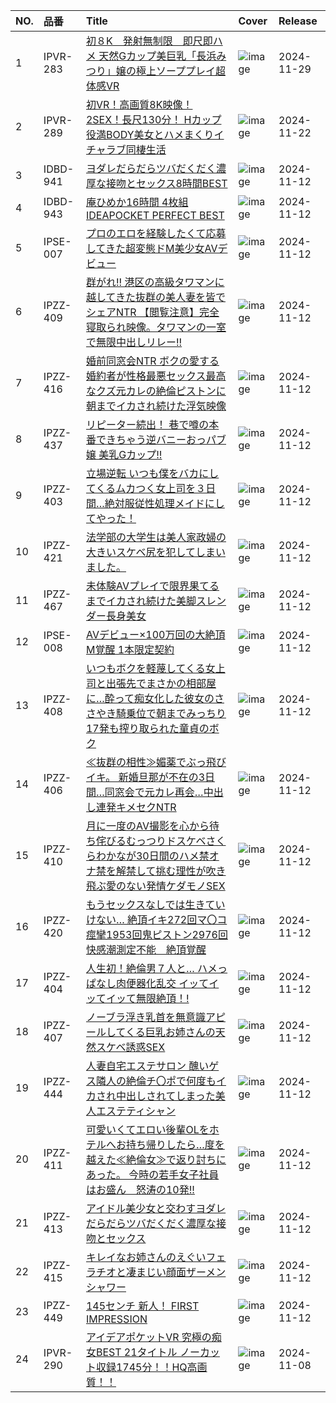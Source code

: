 |NO.|品番|Title|Cover|Release|
|:---|:---|:---|:---|:---|
1|IPVR-283|[初８K　発射無制限　即尺即ハメ 天然Gカップ美巨乳「長浜みつり」嬢の極上ソーププレイ超体感VR](https://www.avmoive.top/index.php/archives/13021/)|![image](https://cdn.up-timely.com/image/4/content/76544/Wis1VhtErkp2UI8DHsaGAryraygLUwkwedA2URWX.jpg)|2024-11-29
2|IPVR-289|[初VR！高画質8K映像！2SEX！長尺130分！ Hカップ役満BODY美女とハメまくりイチャラブ同棲生活](https://www.avmoive.top/index.php/archives/11464/)|![image](https://cdn.up-timely.com/image/4/content/76423/GnmvVpyTvZ91BGR3alQVtX9bRwji4DBC7UkdCjre.jpg)|2024-11-22
3|IDBD-941|[ヨダレだらだらツバだくだく濃厚な接吻とセックス8時間BEST](https://www.avmoive.top/index.php/archives/11657/)|![image](https://cdn.up-timely.com/image/4/content/76346/L7QOg7AnMU1JADXdk8EgPNBEIXj8WvWoLvlqpipD.jpg)|2024-11-12
4|IDBD-943|[庵ひめか16時間 4枚組 IDEAPOCKET PERFECT BEST](https://www.avmoive.top/index.php/archives/11656/)|![image](https://cdn.up-timely.com/image/4/content/76333/yRaLeLpbL9YysMJcZJpbS9IWXRpefUf1wWoXYv34.jpg)|2024-11-12
5|IPSE-007|[プロのエロを経験したくて応募してきた超変態ドM美少女AVデビュー](https://www.avmoive.top/index.php/archives/11655/)|![image](https://cdn.up-timely.com/image/4/content/76342/vSEqWnWpuuel8fm09s0u46QV4KOdR3zSSr26gBsK.jpg)|2024-11-12
6|IPZZ-409|[群がれ!! 港区の高級タワマンに越してきた抜群の美人妻を皆でシェアNTR 【閲覧注意】完全寝取られ映像。タワマンの一室で無限中出しリレー!!](https://www.avmoive.top/index.php/archives/11654/)|![image](https://cdn.up-timely.com/image/4/content/76330/7oR1kYNW0tUZVMB8qNP95xPbIBtvPOY2mPpU0Fgj.jpg)|2024-11-12
7|IPZZ-416|[婚前同窓会NTR ボクの愛する婚約者が性格最悪セックス最高なクズ元カレの絶倫ピストンに朝までイカされ続けた浮気映像](https://www.avmoive.top/index.php/archives/11653/)|![image](https://cdn.up-timely.com/image/4/content/76335/dzNKc5v1vmKjS8Tpb1mvCuS56Fu4NtXbHWQoWQVm.jpg)|2024-11-12
8|IPZZ-437|[リピーター続出！ 巷で噂の本番できちゃう逆バニーおっパブ嬢 美乳Gカップ!!](https://www.avmoive.top/index.php/archives/11652/)|![image](https://cdn.up-timely.com/image/4/content/76329/ta5J0FmcTmqprrzDsh5qG3zhWe6Vw6KK6TlQInKf.jpg)|2024-11-12
9|IPZZ-403|[立場逆転  いつも僕をバカにしてくるムカつく女上司を３日間…絶対服従性処理メイドにしてやった！](https://www.avmoive.top/index.php/archives/11651/)|![image](https://cdn.up-timely.com/image/4/content/76326/1X2oPKgJCGbN7ynDtdjoJNOCZZ4aXWOXALEfkgbk.jpg)|2024-11-12
10|IPZZ-421|[法学部の大学生は美人家政婦の大きいスケベ尻を犯してしまいました。](https://www.avmoive.top/index.php/archives/11650/)|![image](https://cdn.up-timely.com/image/4/content/76347/r5LdfGWg7T0JEvYt2uVIEDxTk2ZhhAKIgUwvcjCS.jpg)|2024-11-12
11|IPZZ-467|[未体験AVプレイで限界果てるまでイカされ続けた美脚スレンダー長身美女](https://www.avmoive.top/index.php/archives/11649/)|![image](https://cdn.up-timely.com/image/4/content/76336/2ltZ1gmRnVhflIkYuL7MoPz2CD3I5E0m1T0ZeDjm.jpg)|2024-11-12
12|IPSE-008|[AVデビュー×100万回の大絶頂M覚醒 1本限定契約](https://www.avmoive.top/index.php/archives/11648/)|![image](https://cdn.up-timely.com/image/4/content/76340/DQTbBZofpK8LVlfeTvofuOuDaHWy7QsGXW2F756B.jpg)|2024-11-12
13|IPZZ-408|[いつもボクを軽蔑してくる女上司と出張先でまさかの相部屋に…酔って痴女化した彼女のささやき騎乗位で朝までみっちり17発も搾り取られた童貞のボク](https://www.avmoive.top/index.php/archives/11647/)|![image](https://cdn.up-timely.com/image/4/content/76343/mCs8MEa8GlAJoqehf8riqAfAxHNCFjKkyeOrX59H.jpg)|2024-11-12
14|IPZZ-406|[≪抜群の相性≫媚薬でぶっ飛びイキ。 新婚旦那が不在の3日間…同窓会で元カレ再会…中出し連発キメセクNTR](https://www.avmoive.top/index.php/archives/11646/)|![image](https://cdn.up-timely.com/image/4/content/76331/uwazdQG8kgKTG4XcwiQhBxLUHK8rhpV3uujtUi7x.jpg)|2024-11-12
15|IPZZ-410|[月に一度のAV撮影を心から待ち侘びるむっつりドスケベさくらわかなが30日間のハメ禁オナ禁を解禁して挑む理性が吹き飛ぶ愛のない発情ケダモノSEX](https://www.avmoive.top/index.php/archives/11645/)|![image](https://cdn.up-timely.com/image/4/content/76339/Ge0QQuPjMe7Wp5nMIdsRF8lmS3v7j6Iocrwg3fxJ.jpg)|2024-11-12
16|IPZZ-420|[もうセックスなしでは生きていけない… 絶頂イキ272回マ〇コ痙攣1953回鬼ピストン2976回快感潮測定不能　絶頂覚醒](https://www.avmoive.top/index.php/archives/11644/)|![image](https://cdn.up-timely.com/image/4/content/76345/g00DguxuxArCMJ8eNDNpRWU7fcNNlRLRUrljogSe.jpg)|2024-11-12
17|IPZZ-404|[人生初！絶倫男７人と… ハメっぱなし肉便器化乱交 イッてイッてイッて無限絶頂！!](https://www.avmoive.top/index.php/archives/11643/)|![image](https://cdn.up-timely.com/image/4/content/76338/8qAlg9ClmdP4AGmDFeNTTkam2hy6i9BEbs6aeG5f.jpg)|2024-11-12
18|IPZZ-407|[ノーブラ浮き乳首を無意識アピールしてくる巨乳お姉さんの天然スケベ誘惑SEX](https://www.avmoive.top/index.php/archives/11642/)|![image](https://cdn.up-timely.com/image/4/content/76327/WOgUBGuLlqzru6Z2QU96HuBDb4wVEDqfbgfaFpbX.jpg)|2024-11-12
19|IPZZ-444|[人妻自宅エステサロン 醜いゲス隣人の絶倫チ〇ポで何度もイカされ中出しされてしまった美人エステティシャン](https://www.avmoive.top/index.php/archives/11641/)|![image](https://cdn.up-timely.com/image/4/content/76328/rg2NGoqlvIQiyka7NJRjvgGbjwyK4oSFLgFWOk4m.jpg)|2024-11-12
20|IPZZ-411|[可愛いくてエロい後輩OLをホテルへお持ち帰りしたら…度を越えた≪絶倫女≫で返り討ちにあった。 今時の若手女子社員はお盛ん　怒涛の10発!!](https://www.avmoive.top/index.php/archives/11640/)|![image](https://cdn.up-timely.com/image/4/content/76344/MnfvBA15hZcmWsB7shTcVEoJGbzD8Le1xXL9JFha.jpg)|2024-11-12
21|IPZZ-413|[アイドル美少女と交わすヨダレだらだらツバだくだく濃厚な接吻とセックス](https://www.avmoive.top/index.php/archives/11639/)|![image](https://cdn.up-timely.com/image/4/content/76341/pqLr7R4Otr0saebwIolojOXhwQTtHy7j0rRQwJOV.jpg)|2024-11-12
22|IPZZ-415|[キレイなお姉さんのえぐいフェラチオと凄まじい顔面ザーメンシャワー](https://www.avmoive.top/index.php/archives/11638/)|![image](https://cdn.up-timely.com/image/4/content/76334/gndva9ExmnLObNrslzp1XcWY6S5VRwlf11ocuSUn.jpg)|2024-11-12
23|IPZZ-449|[145センチ 新人！ FIRST IMPRESSION](https://www.avmoive.top/index.php/archives/11637/)|![image](https://cdn.up-timely.com/image/4/content/76332/4qr54belqMD6evsiIJB8SwjbzMkr3uMP1BwsNbAe.jpg)|2024-11-12
24|IPVR-290|[アイデアポケットVR 究極の痴女BEST 21タイトル ノーカット収録1745分！！HQ高画質！！](https://www.avmoive.top/index.php/archives/1432/)|![image](https://cdn.up-timely.com/image/4/content/76186/Nld2XzlH3THG3TI58Udz9PMjj42UKBrP6FMzyub2.jpg)|2024-11-08